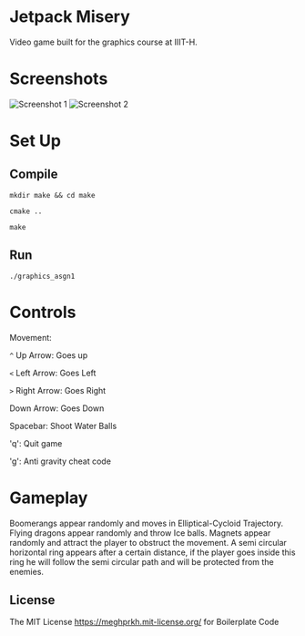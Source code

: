 Jetpack Misery
=========================

Video game built for the graphics course at IIIT-H.

# Screenshots
![Screenshot 1](https://user-images.githubusercontent.com/30972152/58079027-60ccb600-7bb0-11e9-9cd6-cdd9aaa25ff6.png)
![Screenshot 2](https://user-images.githubusercontent.com/30972152/58078994-514d6d00-7bb0-11e9-839a-b4aa6229f524.png)

# Set Up
## Compile

`mkdir make && cd make`

`cmake ..`

`make`

## Run
`./graphics_asgn1`

# Controls
Movement:

`^` Up Arrow: Goes up

`<` Left Arrow: Goes Left

`>` Right Arrow: Goes Right

Down Arrow: Goes Down

Spacebar: Shoot Water Balls

'q': Quit game

'g': Anti gravity cheat code

# Gameplay
Boomerangs appear randomly and moves in Elliptical-Cycloid Trajectory. Flying dragons appear randomly and throw Ice balls.
Magnets appear randomly and attract the player to obstruct the movement.
A semi circular horizontal ring appears after a certain distance, if the player goes inside this ring he will follow the semi circular path and will be protected from the enemies.

License
-------
The MIT License https://meghprkh.mit-license.org/ for Boilerplate Code
